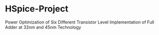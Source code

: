 # HSpice-Project
Power Optimization of Six Different Transistor Level Implementation of Full Adder at 32nm and 45nm Technology
